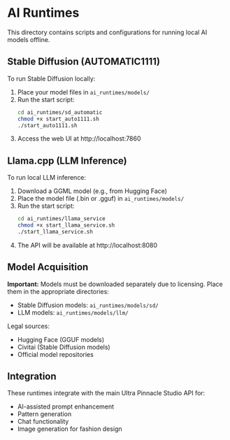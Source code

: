 # AI Runtimes

This directory contains scripts and configurations for running local AI models offline.

## Stable Diffusion (AUTOMATIC1111)

To run Stable Diffusion locally:

1. Place your model files in `ai_runtimes/models/`
2. Run the start script:
   ```bash
   cd ai_runtimes/sd_automatic
   chmod +x start_auto1111.sh
   ./start_auto1111.sh
   ```
3. Access the web UI at http://localhost:7860

## Llama.cpp (LLM Inference)

To run local LLM inference:

1. Download a GGML model (e.g., from Hugging Face)
2. Place the model file (.bin or .gguf) in `ai_runtimes/models/`
3. Run the start script:
   ```bash
   cd ai_runtimes/llama_service
   chmod +x start_llama_service.sh
   ./start_llama_service.sh
   ```
4. The API will be available at http://localhost:8080

## Model Acquisition

**Important:** Models must be downloaded separately due to licensing. Place them in the appropriate directories:

- Stable Diffusion models: `ai_runtimes/models/sd/`
- LLM models: `ai_runtimes/models/llm/`

Legal sources:
- Hugging Face (GGUF models)
- Civitai (Stable Diffusion models)
- Official model repositories

## Integration

These runtimes integrate with the main Ultra Pinnacle Studio API for:
- AI-assisted prompt enhancement
- Pattern generation
- Chat functionality
- Image generation for fashion design